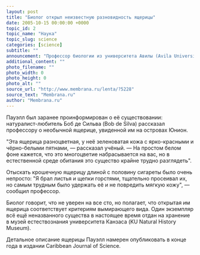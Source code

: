 ```yaml
---
layout: post
title: "Биолог открыл неизвестную разновидность ящерицы"
date: 2005-10-15 00:00:00 +0000
topic_id: 2
topic_name: "Наука"
topic_slug: science
categories: [science]
subtitle: ""
announcement: "Профессор биологии из университета Авилы (Avila University) Роберт Пауэлл (Robert Powell) намерен в декабре представить коллегам новую разновидность ящерицы, которую он обнаружил в июне на Карибах."
additional_content: ""
photo_filename: ""
photo_width: 0
photo_height: 0
photo_alt: ""
source_url: "http://www.membrana.ru/lenta/?5228"
source_text: "Membrana.ru"
author: "Membrana.ru"
---
```

Пауэлл был заранее проинформирован о её существовании: натуралист-любитель Боб де Сильва (Bob de Silva) рассказал профессору о необычной ящерице, увиденной им на островах Юнион.

"Эта ящерица разноцветная, у неё зеленоватая кожа с ярко-красными и чёрно-белыми пятнами, — рассказал учёный. — На простом белом фоне кажется, что это многоцветие набрасывается на вас, но в естественной среде обитания это существо крайне трудно разглядеть".

Отыскать крошечную ящерицу длиной с половину сигареты было очень непросто: "Я брал листья и щепки горстями, тщательно просеивал их, но самым трудным было удержать её и не повредить мягкую кожу", — сообщил профессор.

Биолог говорит, что не уверен на все сто, но полагает, что открытая им ящерица соответствует критериям вымирающего вида. Один экземпляр всё ещё неназванного существа в настоящее время отдан на хранение в музей естествознания университета Канзаса (KU Natural History Museum).

Детальное описание ящерицы Пауэлл намерен опубликовать в конце года в издании Caribbean Journal of Science.
